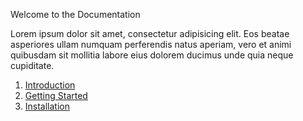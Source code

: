 Welcome to the Documentation

Lorem ipsum dolor sit amet, consectetur adipisicing elit. Eos beatae asperiores ullam numquam perferendis natus aperiam, vero et animi quibusdam sit mollitia labore eius dolorem ducimus unde quia neque cupiditate.

1. [Introduction](http://localhost/test-wp/index.php/documentation/introduction/)
2. [Getting Started](http://localhost/test-wp/index.php/documentation/getting-started/)
3. [Installation](http://localhost/test-wp/index.php/documentation/installation/)